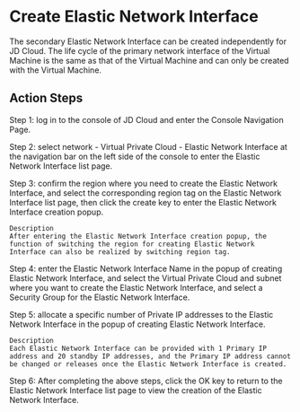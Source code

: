 # Create Elastic Network Interface

The secondary Elastic Network Interface can be created independently for JD Cloud. The life cycle of the primary network interface of the Virtual Machine is the same as that of the Virtual Machine and can only be created with the Virtual Machine.

## Action Steps
Step 1: log in to the console of JD Cloud and enter the Console Navigation Page.

Step 2: select network - Virtual Private Cloud - Elastic Network Interface at the navigation bar on the left side of the console to enter the Elastic Network Interface list page.

Step 3: confirm the region where you need to create the Elastic Network Interface, and select the corresponding region tag on the Elastic Network Interface list page, then click the create key to enter the Elastic Network Interface creation popup.

	Description
	After entering the Elastic Network Interface creation popup, the function of switching the region for creating Elastic Network Interface can also be realized by switching region tag.

Step 4: enter the Elastic Network Interface Name in the popup of creating Elastic Network Interface, and select the Virtual Private Cloud and subnet where you want to create the Elastic Network Interface, and select a Security Group for the Elastic Network Interface.

Step 5: allocate a specific number of Private IP addresses to the Elastic Network Interface in the popup of creating Elastic Network Interface.

	Description
	Each Elastic Network Interface can be provided with 1 Primary IP address and 20 standby IP addresses, and the Primary IP address cannot be changed or releases once the Elastic Network Interface is created.

Step 6: After completing the above steps, click the OK key to return to the Elastic Network Interface list page to view the creation of the Elastic Network Interface.

